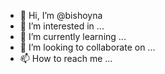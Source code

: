 - 👋 Hi, I’m @bishoyna
- 👀 I’m interested in ...
- 🌱 I’m currently learning ...
- 💞️ I’m looking to collaborate on ...
- 📫 How to reach me ...

<!---
bishoyna/bishoyna is a ✨ special ✨ repository because its `README.md` (this file) appears on your GitHub profile.
You can click the Preview link to take a look at your changes.
--->
